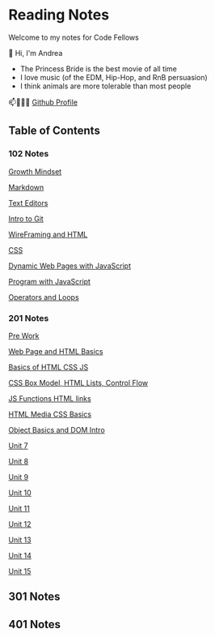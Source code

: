 # Reading Notes

Welcome to my notes for Code Fellows

👋 Hi, I'm Andrea

- The Princess Bride is the best movie of all time 
- I love music (of the EDM, Hip-Hop, and RnB persuasion)
- I think animals are more tolerable than most people

📫👩🏽‍💻 [Github Profile](https://github.com/ariley215)

## Table of Contents

### 102 Notes

[Growth Mindset](102-Notes/GrowthMidset.md)

[Markdown](102-Notes/102-Markdown.md)

[Text Editors](102-Notes/TextEditor.md)

[Intro to Git](102-Notes/GitIntro.md)

[WireFraming and HTML](102-Notes/HTML.md)

[CSS](102-Notes/CSS.md)

[Dynamic Web Pages with JavaScript](ActivateJava.md)

[Program with JavaScript](102-Notes/ProgramJava.md)

[Operators and Loops](102-Notes/OperatorsLoops.md)

### 201 Notes

[Pre Work](201-Notes/prompt-engineering.md)

[Web Page and HTML Basics](201-Notes/201-1.md)

[Basics of HTML CSS JS](201-Notes/201-2.md)

[CSS Box Model, HTML Lists, Control Flow](201-Notes/201-3.md)

[JS Functions HTML links](201-Notes/201-4.md)

[HTML Media CSS Basics](201-Notes/201-5.md)

[Object Basics and DOM Intro](201-Notes/201-6.md)

[Unit 7](201-Notes/201-7.md)

[Unit 8](201-Notes/201-8.md)

[Unit 9](201-Notes/201-9.md)

[Unit 10](201-Notes/201-10.md)

[Unit 11](201-Notes/201-11.md)

[Unit 12](201-Notes/201-12.md)

[Unit 13](201-Notes/201-13.md)

[Unit 14](201-Notes/201-14.md)

[Unit 15](201-Notes/201-15.md)

## 301 Notes

## 401 Notes
